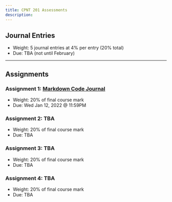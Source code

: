 ```yaml
---
title: CPNT 201 Assessments
description: 
---
```

## Journal Entries
- Weight: 5 journal entries at 4% per entry (20% total)
- Due: TBA (not until February)

---

## Assignments
### Assignment 1: [Markdown Code Journal](/cpnt-201/assignments/assignment-1)
- Weight: 20% of final course mark
- Due: Wed Jan 12, 2022 @ 11:59PM

### Assignment 2: TBA
- Weight: 20% of final course mark
- Due: TBA

### Assignment 3: TBA
- Weight: 20% of final course mark
- Due: TBA

### Assignment 4: TBA
- Weight: 20% of final course mark
- Due: TBA